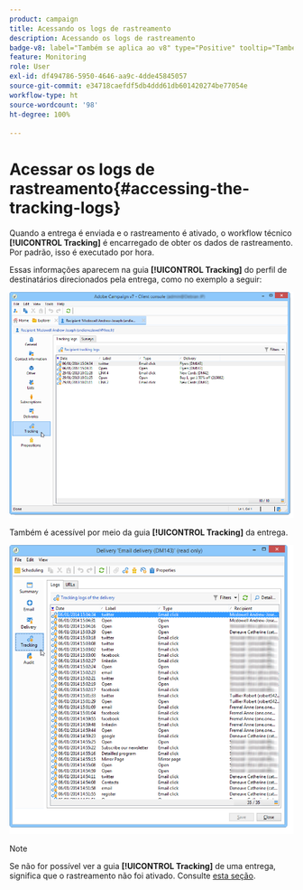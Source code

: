 ```yaml
---
product: campaign
title: Acessando os logs de rastreamento
description: Acessando os logs de rastreamento
badge-v8: label="Também se aplica ao v8" type="Positive" tooltip="Também se aplica ao Campaign v8"
feature: Monitoring
role: User
exl-id: df494786-5950-4646-aa9c-4dde45845057
source-git-commit: e34718caefdf5db4ddd61db601420274be77054e
workflow-type: ht
source-wordcount: '98'
ht-degree: 100%

---
```


# Acessar os logs de rastreamento{#accessing-the-tracking-logs}

Quando a entrega é enviada e o rastreamento é ativado, o workflow técnico **[!UICONTROL Tracking]** é encarregado de obter os dados de rastreamento. Por padrão, isso é executado por hora.

Essas informações aparecem na guia **[!UICONTROL Tracking]** do perfil de destinatários direcionados pela entrega, como no exemplo a seguir:

![](assets/s_ncs_user_select_tracking_tab_from_recipient.png)

Também é acessível por meio da guia **[!UICONTROL Tracking]** da entrega.

![](assets/s_ncs_user_select_tracking_tab_from_del.png)

>[!NOTE]
>
>Se não for possível ver a guia **[!UICONTROL Tracking]** de uma entrega, significa que o rastreamento não foi ativado. Consulte [esta seção](how-to-configure-tracked-links.md).
